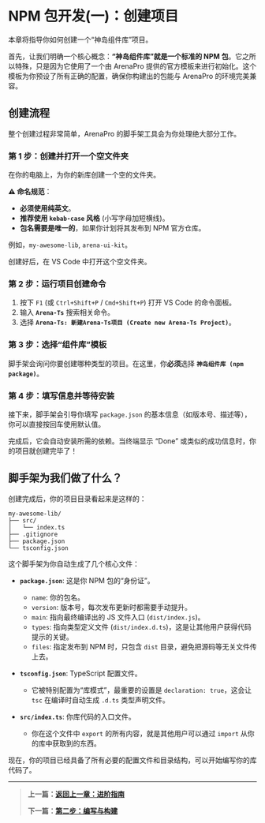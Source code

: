 # NPM 包开发(一)：创建项目

本章将指导你如何创建一个“神岛组件库”项目。

首先，让我们明确一个核心概念：**“神岛组件库”就是一个标准的 NPM 包**。它之所以特殊，只是因为它使用了一个由 ArenaPro 提供的官方模板来进行初始化。这个模板为你预设了所有正确的配置，确保你构建出的包能与 ArenaPro 的环境完美兼容。

## 创建流程

整个创建过程非常简单，ArenaPro 的脚手架工具会为你处理绝大部分工作。

### 第 1 步：创建并打开一个空文件夹

在你的电脑上，为你的新库创建一个空的文件夹。

**⚠️ 命名规范**：

- **必须使用纯英文**。
- **推荐使用 `kebab-case` 风格** (小写字母加短横线)。
- **包名需要是唯一的**，如果你计划将其发布到 NPM 官方仓库。

例如，`my-awesome-lib`, `arena-ui-kit`。

创建好后，在 VS Code 中打开这个空文件夹。

### 第 2 步：运行项目创建命令

1.  按下 `F1` (或 `Ctrl+Shift+P` / `Cmd+Shift+P`) 打开 VS Code 的命令面板。
2.  输入 **`Arena-Ts`** 搜索相关命令。
3.  选择 **`Arena-Ts: 新建Arena-Ts项目 (Create new Arena-Ts Project)`**。

### 第 3 步：选择“组件库”模板

脚手架会询问你要创建哪种类型的项目。在这里，你**必须**选择 **`神岛组件库 (npm package)`**。

### 第 4 步：填写信息并等待安装

接下来，脚手架会引导你填写 `package.json` 的基本信息（如版本号、描述等），你可以直接按回车使用默认值。

完成后，它会自动安装所需的依赖。当终端显示 “Done” 或类似的成功信息时，你的项目就创建完毕了！

## 脚手架为我们做了什么？

创建完成后，你的项目目录看起来是这样的：

```
my-awesome-lib/
├── src/
│   └── index.ts
├── .gitignore
├── package.json
└── tsconfig.json
```

这个脚手架为你自动生成了几个核心文件：

- **`package.json`**: 这是你 NPM 包的“身份证”。

  - `name`: 你的包名。
  - `version`: 版本号，每次发布更新时都需要手动提升。
  - `main`: 指向最终编译出的 JS 文件入口 (`dist/index.js`)。
  - `types`: 指向类型定义文件 (`dist/index.d.ts`)，这是让其他用户获得代码提示的关键。
  - `files`: 指定发布到 NPM 时，只包含 `dist` 目录，避免把源码等无关文件传上去。

- **`tsconfig.json`**: TypeScript 配置文件。

  - 它被特别配置为“库模式”，最重要的设置是 `declaration: true`，这会让 `tsc` 在编译时自动生成 `.d.ts` 类型声明文件。

- **`src/index.ts`**: 你库代码的入口文件。
  - 你在这个文件中 `export` 的所有内容，就是其他用户可以通过 `import` 从你的库中获取到的东西。

现在，你的项目已经具备了所有必要的配置文件和目录结构，可以开始编写你的库代码了。

---

> **上一篇：[返回上一章：进阶指南](../06-advanced-topics/index.md)**
>
> **下一篇：[第二步：编写与构建](./code.md)**
